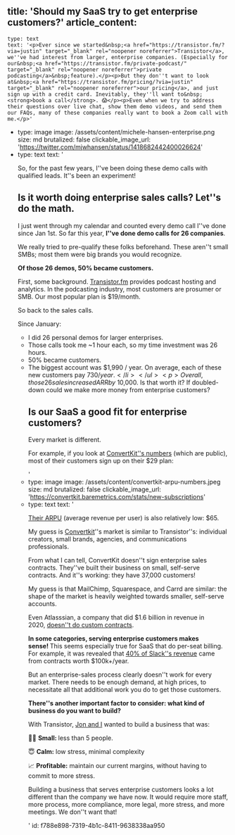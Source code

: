 title: 'Should my SaaS try to get enterprise customers?'
article_content:
  -
    type: text
    text: '<p>Ever since we started&nbsp;<a href="https://transistor.fm/?via=justin" target="_blank" rel="noopener noreferrer">Transistor</a>, we''ve had interest from larger, enterprise companies. (Especially for our&nbsp;<a href="https://transistor.fm/private-podcast/" target="_blank" rel="noopener noreferrer">private podcasting</a>&nbsp;feature).</p><p>But they don''t want to look at&nbsp;<a href="https://transistor.fm/pricing/?via=justin" target="_blank" rel="noopener noreferrer">our pricing</a>, and just sign up with a credit card. Inevitably, they''ll want to&nbsp;<strong>book a call</strong>. 😱</p><p>Even when we try to address their questions over live chat, show them demo videos, and send them our FAQs, many of these companies really want to book a Zoom call with me.</p>'
  -
    type: image
    image: /assets/content/michele-hansen-enterprise.png
    size: md
    brutalized: false
    clickable_image_url: 'https://twitter.com/mjwhansen/status/1418682442400026624'
  -
    type: text
    text: '<p>So, for the past few years, I''ve been doing these demo calls with qualified leads. It''s been an experiment!</p><h2>Is it worth doing enterprise sales calls? Let''s do the math.</h2><p>I just went through my calendar and counted every demo call I''ve done since Jan 1st. So far this year,&nbsp;<strong>I''ve done demo calls for 26 companies</strong>.</p><p>We really tried to pre-qualify these folks beforehand. These aren''t small SMBs; most them were big brands you would recognize.</p><p><strong>Of those 26 demos, 50% became customers.</strong></p><p>First, some background.&nbsp;<a href="https://transistor.fm/?via=justin" target="_blank" rel="noopener noreferrer">Transistor.fm</a>&nbsp;provides podcast hosting and analytics. In the podcasting industry, most customers are prosumer or SMB. Our most popular plan is $19/month.</p><p>So back to the sales calls.</p><p>Since January:</p><ul><li>I did 26 personal demos for larger enterprises.</li><li>Those calls took me ~1 hour each, so my time investment was 26 hours.</li><li>50% became customers.</li><li>The biggest account was $1,990 / year. On average, each of these new customers pay $730 / year.</li></ul><p>Overall, those 26 sales increased ARR by ~$10,000. Is that worth it? If doubled-down could we make more money from enterprise customers?</p><h2>Is our SaaS a good fit for enterprise customers?</h2><p>Every market is different.</p><p>For example, if you look at&nbsp;<a href="https://convertkit.baremetrics.com/stats/new-subscriptions" target="_blank" rel="noopener noreferrer">ConvertKit''s numbers</a>&nbsp;(which are public), most of their customers sign up on their $29 plan:</p>'
  -
    type: image
    image: /assets/content/convertkit-arpu-numbers.jpeg
    size: md
    brutalized: false
    clickable_image_url: 'https://convertkit.baremetrics.com/stats/new-subscriptions'
  -
    type: text
    text: '<p>​<a href="https://convertkit.baremetrics.com/stats/arpu" target="_blank" rel="noopener noreferrer">Their ARPU</a>&nbsp;(average revenue per user) is also relatively low: $65.</p><p>My guess is&nbsp;<a href="https://convertkit.com/?lmref=erdpyA" target="_blank" rel="noopener noreferrer">Convertkit</a>''s market is similar to Transistor''s: individual creators, small brands, agencies, and communications professionals.</p><p>From what I can tell, ConvertKit doesn''t sign enterprise sales contracts. They''ve built their business on small, self-serve contracts. And it''s working: they have 37,000 customers!</p><p>My guess is that MailChimp, Squarespace, and Carrd are similar: the shape of the market is heavily weighted towards smaller, self-serve accounts.</p><p>Even Atlasssian, a company that did $1.6 billion in revenue in 2020,&nbsp;<a href="https://twitter.com/AlbanBrooke/status/1418692369608810499" target="_blank" rel="noopener noreferrer">doesn''t do custom contracts</a>.</p><p><strong>In some categories, serving enterprise customers makes sense!&nbsp;</strong>This seems especially true for SaaS that do per-seat billing. For example, it was revealed that&nbsp;<a href="https://www.nachoanalytics.com/blog/what-slacks-customer-list-tells-about-their-potential-live-data/" target="_blank" rel="noopener noreferrer">40% of Slack''s revenue</a>&nbsp;came from contracts worth $100k+/year.</p><p>But an enterprise-sales process clearly doesn''t work for every market. There needs to be enough demand, at high prices, to necessitate all that additional work you do to get those customers.</p><p><strong>There''s another important factor to consider: what kind of business do you want to build?</strong></p><p>With Transistor,&nbsp;<a href="https://transistor.fm/about/?via=justin" target="_blank" rel="noopener noreferrer">Jon and I</a>&nbsp;wanted to build a business that was:</p><p>👩‍💻&nbsp;<strong>Small:&nbsp;</strong>less than 5 people.</p><p>😇&nbsp;<strong>Calm:</strong>&nbsp;low stress, minimal complexity</p><p>📈&nbsp;<strong>Profitable:</strong>&nbsp;maintain our current margins, without having to commit to more stress.</p><p>Building a business that serves enterprise customers looks a lot different than the company we have now. It would require more staff, more process, more compliance, more legal, more stress, and more meetings. We don''t want that!</p>'
id: f788e898-7319-4b1c-8411-9638338aa950
